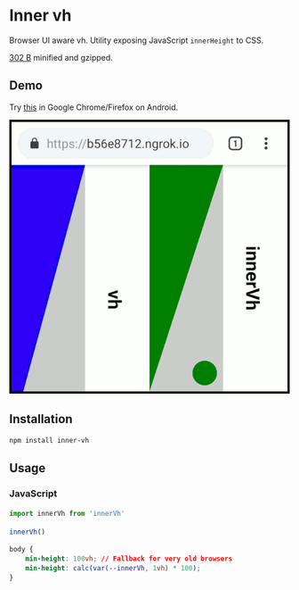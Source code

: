 # Inner vh

Browser UI aware vh. Utility exposing JavaScript `innerHeight` to CSS.

[302 B](https://bundlephobia.com/result?p=inner-vh@0.0.4) minified and gzipped.

## Demo

Try [this](https://onset.github.io/inner-vh/) in Google Chrome/Firefox on Android.

![Demo](./demo.gif)

## Installation

```bash
npm install inner-vh
```

## Usage

### JavaScript

```javascript
import innerVh from 'innerVh'

innerVh()
```

```css
body {
	min-height: 100vh; // Fallback for very old browsers
	min-height: calc(var(--innerVh, 1vh) * 100);
}
```
